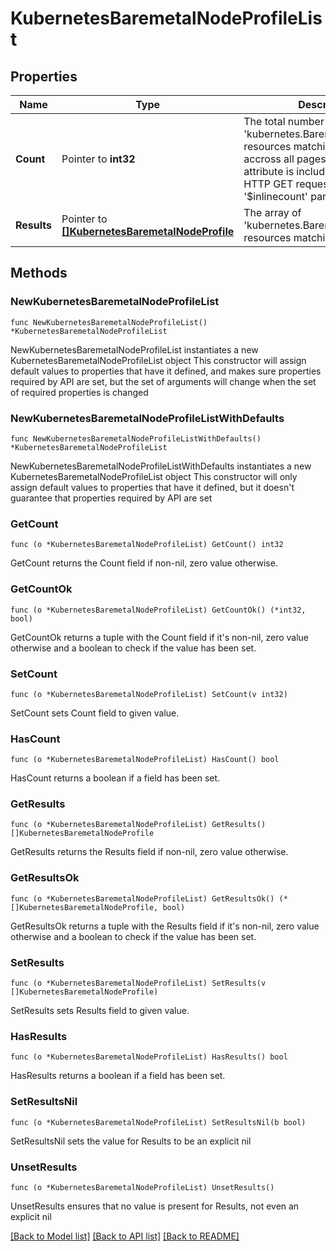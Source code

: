 # KubernetesBaremetalNodeProfileList

## Properties

Name | Type | Description | Notes
------------ | ------------- | ------------- | -------------
**Count** | Pointer to **int32** | The total number of &#39;kubernetes.BaremetalNodeProfile&#39; resources matching the request, accross all pages. The &#39;Count&#39; attribute is included when the HTTP GET request includes the &#39;$inlinecount&#39; parameter. | [optional] 
**Results** | Pointer to [**[]KubernetesBaremetalNodeProfile**](KubernetesBaremetalNodeProfile.md) | The array of &#39;kubernetes.BaremetalNodeProfile&#39; resources matching the request. | [optional] 

## Methods

### NewKubernetesBaremetalNodeProfileList

`func NewKubernetesBaremetalNodeProfileList() *KubernetesBaremetalNodeProfileList`

NewKubernetesBaremetalNodeProfileList instantiates a new KubernetesBaremetalNodeProfileList object
This constructor will assign default values to properties that have it defined,
and makes sure properties required by API are set, but the set of arguments
will change when the set of required properties is changed

### NewKubernetesBaremetalNodeProfileListWithDefaults

`func NewKubernetesBaremetalNodeProfileListWithDefaults() *KubernetesBaremetalNodeProfileList`

NewKubernetesBaremetalNodeProfileListWithDefaults instantiates a new KubernetesBaremetalNodeProfileList object
This constructor will only assign default values to properties that have it defined,
but it doesn't guarantee that properties required by API are set

### GetCount

`func (o *KubernetesBaremetalNodeProfileList) GetCount() int32`

GetCount returns the Count field if non-nil, zero value otherwise.

### GetCountOk

`func (o *KubernetesBaremetalNodeProfileList) GetCountOk() (*int32, bool)`

GetCountOk returns a tuple with the Count field if it's non-nil, zero value otherwise
and a boolean to check if the value has been set.

### SetCount

`func (o *KubernetesBaremetalNodeProfileList) SetCount(v int32)`

SetCount sets Count field to given value.

### HasCount

`func (o *KubernetesBaremetalNodeProfileList) HasCount() bool`

HasCount returns a boolean if a field has been set.

### GetResults

`func (o *KubernetesBaremetalNodeProfileList) GetResults() []KubernetesBaremetalNodeProfile`

GetResults returns the Results field if non-nil, zero value otherwise.

### GetResultsOk

`func (o *KubernetesBaremetalNodeProfileList) GetResultsOk() (*[]KubernetesBaremetalNodeProfile, bool)`

GetResultsOk returns a tuple with the Results field if it's non-nil, zero value otherwise
and a boolean to check if the value has been set.

### SetResults

`func (o *KubernetesBaremetalNodeProfileList) SetResults(v []KubernetesBaremetalNodeProfile)`

SetResults sets Results field to given value.

### HasResults

`func (o *KubernetesBaremetalNodeProfileList) HasResults() bool`

HasResults returns a boolean if a field has been set.

### SetResultsNil

`func (o *KubernetesBaremetalNodeProfileList) SetResultsNil(b bool)`

 SetResultsNil sets the value for Results to be an explicit nil

### UnsetResults
`func (o *KubernetesBaremetalNodeProfileList) UnsetResults()`

UnsetResults ensures that no value is present for Results, not even an explicit nil

[[Back to Model list]](../README.md#documentation-for-models) [[Back to API list]](../README.md#documentation-for-api-endpoints) [[Back to README]](../README.md)


